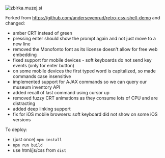 ![zbirka.muzej.si](https://raw.githubusercontent.com/markostamcar/muzej.si/master/zbirka-crt/zbirka.jpg)

Forked from https://github.com/andersevenrud/retro-css-shell-demo and changed:

- amber CRT instead of green
- pressing enter should show the prompt again and not just move to a new line
- removed the Monofonto font as its license doesn't allow for free web embedding
- fixed support for mobile devices - soft keyboards do not send key events (only for enter button)
- on some mobile devices the first typed word is capitalized, so made commands case insensitive
- implemented support for AJAX commands so we can query our museum inventory API
- added recall of last command using cursor up
- removed fuzzy CRT animations as they consume lots of CPU and are distracting
- added deep linking support
- fix for iOS mobile browsers: soft keyboard did not show on some iOS versions

To deploy:
- (just once) `npm install`
- `npm run build`
- use html/js/css from `dist`
